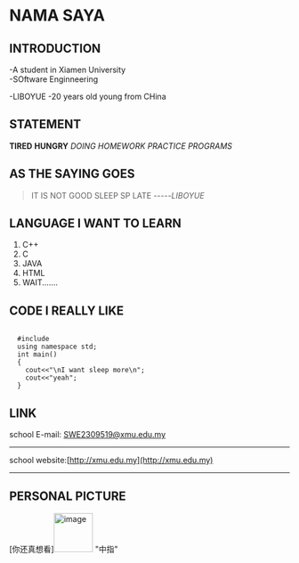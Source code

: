 # NAMA SAYA

## INTRODUCTION
-A student in Xiamen University  
  -SOftware Enginneering

-LIBOYUE
  -20 years old young from CHina

## STATEMENT
**TIRED** **HUNGRY**
_DOING HOMEWORK_ _PRACTICE PROGRAMS_
## AS THE SAYING GOES
>IT IS NOT GOOD SLEEP SP LATE
>          -----_LIBOYUE_
>
## LANGUAGE I WANT TO LEARN
1. C++
2. C
3. JAVA
4. HTML
5. WAIT.......
   
## CODE I REALLY LIKE
<code>
  #include<iostream>
  using namespace std;
  int main()
  {
    cout<<"\nI want sleep more\n";
    cout<<"yeah";
  }
</code>
      
## LINK
school E-mail: [SWE2309519@xmu.edu.my](SWE2309519@xmu.edu.my)
      
****
school website:[http://xmu.edu.my](http://xmu.edu.my)

****

## PERSONAL PICTURE
[你还真想看]<img width="70" alt="image" src="https://github.com/LI-BOYUE/LI-BOYUE/assets/152699715/8968025f-1011-4967-abc9-b77453c67770"> "中指"





